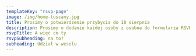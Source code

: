 ```yaml
---
templateKey: "rsvp-page"
image: /img/home-tuscany.jpg
title: Prosimy o potwierdzenie przybycia do 10 sierpnia
description: Prosimy o dodanie każdej osoby z osobna do formularza RSVP. Po dodaniu jednej osoby, np. siebie, na następnej stronie można dodać kolejnego członka rodziny lub grupy, klikając przycisk "Dodaj kolejnego gościa". Jeśli zabierasz ze sobą dziecko lub dzieci, prosimy o wpisanie ich wieku w komentarzu.
rsvpTitle: A więc co ty
rsvpSubheading: na to?
subheading: Udział w weselu
---
```

